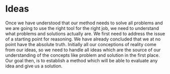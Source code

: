 # Ideas

Once we have understood that our method needs to solve all problems and we are going to use the right tool for the right job, we need to understand what problems and solutions actually are. We first need to address the issue of a starting point for reasoning. We have already concluded that we at no point have the absolute truth. Initially all our conceptions of reality come from our ideas, so we need to handle all ideas which are the source of our understanding of the concepts like problem and solution in the first place. Our goal then, is to establish a method which will be able to evaluate any idea and give us a solution.
